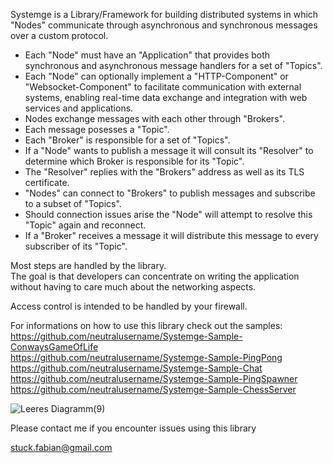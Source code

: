 Systemge is a Library/Framework for building distributed systems in which "Nodes" communicate through asynchronous and synchronous messages over a custom protocol. 
  
- Each "Node" must have an "Application" that provides both synchronous and asynchronous message handlers for a set of "Topics".
- Each "Node" can optionally implement a "HTTP-Component" or "Websocket-Component" to facilitate communication with external systems, enabling real-time data exchange and integration with web services and applications.
- Nodes exchange messages with each other through "Brokers".
- Each message posesses a "Topic".
- Each "Broker" is responsible for a set of "Topics".  
- If a "Node" wants to publish a message it will consult its "Resolver" to determine which Broker is responsible for its "Topic".  
- The "Resolver" replies with the "Brokers" address as well as its TLS certificate.  
- "Nodes" can connect to "Brokers" to publish messages and subscribe to a subset of "Topics".
- Should connection issues arise the "Node" will attempt to resolve this "Topic" again and reconnect.
- If a "Broker" receives a message it will distribute this message to every subscriber of its "Topic".

Most steps are handled by the library.  
The goal is that developers can concentrate on writing the application without having to care much about the networking aspects.  
  
Access control is intended to be handled by your firewall.  

For informations on how to use this library check out the samples:  
https://github.com/neutralusername/Systemge-Sample-ConwaysGameOfLife  
https://github.com/neutralusername/Systemge-Sample-PingPong  
https://github.com/neutralusername/Systemge-Sample-Chat  
https://github.com/neutralusername/Systemge-Sample-PingSpawner  
https://github.com/neutralusername/Systemge-Sample-ChessServer  

  
![Leeres Diagramm(9)](https://github.com/neutralusername/Systemge/assets/39095721/0a0d9b5e-d0b0-435f-a7f4-9a01bca3ba46)

Please contact me if you encounter issues using this library

stuck.fabian@gmail.com
